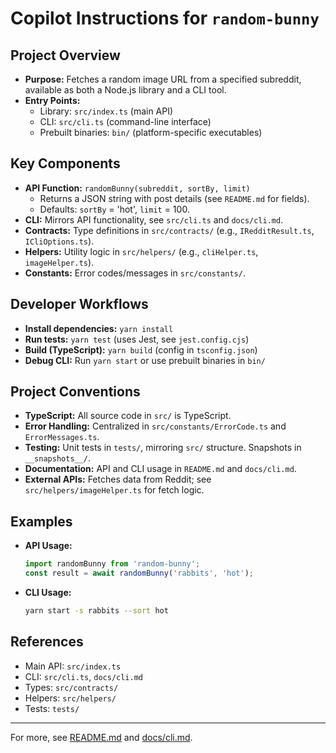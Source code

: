 # Copilot Instructions for `random-bunny`

## Project Overview
- **Purpose:** Fetches a random image URL from a specified subreddit, available as both a Node.js library and a CLI tool.
- **Entry Points:**
  - Library: `src/index.ts` (main API)
  - CLI: `src/cli.ts` (command-line interface)
  - Prebuilt binaries: `bin/` (platform-specific executables)

## Key Components
- **API Function:** `randomBunny(subreddit, sortBy, limit)`
  - Returns a JSON string with post details (see `README.md` for fields).
  - Defaults: `sortBy` = 'hot', `limit` = 100.
- **CLI:** Mirrors API functionality, see `src/cli.ts` and `docs/cli.md`.
- **Contracts:** Type definitions in `src/contracts/` (e.g., `IRedditResult.ts`, `ICliOptions.ts`).
- **Helpers:** Utility logic in `src/helpers/` (e.g., `cliHelper.ts`, `imageHelper.ts`).
- **Constants:** Error codes/messages in `src/constants/`.

## Developer Workflows
- **Install dependencies:** `yarn install`
- **Run tests:** `yarn test` (uses Jest, see `jest.config.cjs`)
- **Build (TypeScript):** `yarn build` (config in `tsconfig.json`)
- **Debug CLI:** Run `yarn start` or use prebuilt binaries in `bin/`

## Project Conventions
- **TypeScript:** All source code in `src/` is TypeScript.
- **Error Handling:** Centralized in `src/constants/ErrorCode.ts` and `ErrorMessages.ts`.
- **Testing:** Unit tests in `tests/`, mirroring `src/` structure. Snapshots in `__snapshots__/`.
- **Documentation:** API and CLI usage in `README.md` and `docs/cli.md`.
- **External APIs:** Fetches data from Reddit; see `src/helpers/imageHelper.ts` for fetch logic.

## Examples
- **API Usage:**
  ```ts
  import randomBunny from 'random-bunny';
  const result = await randomBunny('rabbits', 'hot');
  ```
- **CLI Usage:**
  ```sh
  yarn start -s rabbits --sort hot
  ```

## References
- Main API: `src/index.ts`
- CLI: `src/cli.ts`, `docs/cli.md`
- Types: `src/contracts/`
- Helpers: `src/helpers/`
- Tests: `tests/`

---
For more, see [README.md](../readme.md) and [docs/cli.md](../docs/cli.md).